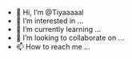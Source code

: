 - 👋 Hi, I’m @Tiyaaaaal
- 👀 I’m interested in ...
- 🌱 I’m currently learning ...
- 💞️ I’m looking to collaborate on ...
- 📫 How to reach me ...

<!---
Tiyaaaaal/Tiyaaaaal is a ✨ special ✨ repository because its `README.md` (this file) appears on your GitHub profile.
You can click the Preview link to take a look at your changes.
--->
